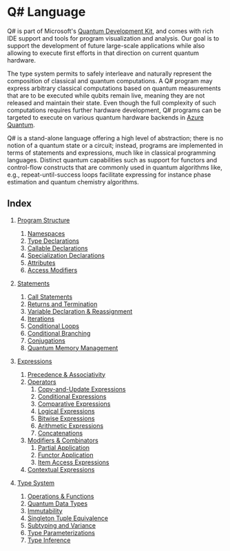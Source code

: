 # Q# Language

Q# is part of Microsoft's [Quantum Development Kit](http://www.microsoft.com/quantum), and comes with rich IDE support and tools for program visualization and analysis.
Our goal is to support the development of future large-scale applications while also allowing to execute first efforts in that direction on current quantum hardware. 

The type system permits to safely interleave and naturally represent the composition of classical and quantum computations. A Q# program may express arbitrary classical computations based on quantum measurements that are to be executed while qubits remain live, meaning they are not released and maintain their state. Even though the full complexity of such computations requires further hardware development, Q# programs can be targeted to execute on various quantum hardware backends in [Azure Quantum](https://azure.microsoft.com/services/quantum/).

Q# is a stand-alone language offering a high level of abstraction;
there is no notion of a quantum state or a circuit; instead, 
programs are implemented in terms of statements and expressions, much like in classical programming languages. Distinct quantum capabilities such as support for functors and control-flow constructs that are commonly used in quantum algorithms like, e.g., repeat-until-success loops facilitate expressing for instance phase estimation and quantum chemistry algorithms.


## Index


1. [Program Structure](https://github.com/microsoft/qsharp-language/tree/main/Specifications/Language/1_ProgramStructure)
    1. [Namespaces](https://github.com/microsoft/qsharp-language/blob/main/Specifications/Language/1_ProgramStructure/1_Namespaces.md)
    1. [Type Declarations](https://github.com/microsoft/qsharp-language/blob/main/Specifications/Language/1_ProgramStructure/2_TypeDeclarations.md)
    1. [Callable Declarations](https://github.com/microsoft/qsharp-language/blob/main/Specifications/Language/1_ProgramStructure/3_CallableDeclarations.md)
    1. [Specialization Declarations](https://github.com/microsoft/qsharp-language/blob/main/Specifications/Language/1_ProgramStructure/4_SpecializationDeclarations.md)
    1. [Attributes](https://github.com/microsoft/qsharp-language/blob/main/Specifications/Language/1_ProgramStructure/5_Attributes.md)
    1. [Access Modifiers](https://github.com/microsoft/qsharp-language/blob/main/Specifications/Language/1_ProgramStructure/6_AccessModifiers.md)

1. [Statements](https://github.com/microsoft/qsharp-language/tree/main/Specifications/Language/2_Statements)
    1. [Call Statements](https://github.com/microsoft/qsharp-language/blob/main/Specifications/Language/2_Statements/CallStatements.md)
    1. [Returns and Termination](https://github.com/microsoft/qsharp-language/blob/main/Specifications/Language/2_Statements/ReturnsAndTermination.md)
    1. [Variable Declaration \& Reassignment](https://github.com/microsoft/qsharp-language/blob/main/Specifications/Language/2_Statements/VariableDeclarationsAndUpdates.md)
    1. [Iterations](https://github.com/microsoft/qsharp-language/blob/main/Specifications/Language/2_Statements/Iterations.md)
    1. [Conditional Loops](https://github.com/microsoft/qsharp-language/blob/main/Specifications/Language/2_Statements/ConditionalLoops.md)
    1. [Conditional Branching](https://github.com/microsoft/qsharp-language/blob/main/Specifications/Language/2_Statements/ConditionalBranching.md)
    1. [Conjugations](https://github.com/microsoft/qsharp-language/blob/main/Specifications/Language/2_Statements/Conjugations.md)
    1. [Quantum Memory Management](https://github.com/microsoft/qsharp-language/blob/main/Specifications/Language/2_Statements/QuantumMemoryManagement.md)

1. [Expressions](https://github.com/microsoft/qsharp-language/tree/main/Specifications/Language/3_Expressions)
    1. [Precedence \& Associativity](https://github.com/microsoft/qsharp-language/blob/main/Specifications/Language/3_Expressions/PrecedenceAndAssociativity.md)
    2. [Operators](https://github.com/microsoft/qsharp-language/blob/main/Specifications/Language/3_Expressions/PrecedenceAndAssociativity.md#operators)
        1. [Copy-and-Update Expressions](https://github.com/microsoft/qsharp-language/blob/main/Specifications/Language/3_Expressions/CopyAndUpdateExpressions.md)
        1. [Conditional Expressions](https://github.com/microsoft/qsharp-language/blob/main/Specifications/Language/3_Expressions/ConditionalExpressions.md)
        1. [Comparative Expressions](https://github.com/microsoft/qsharp-language/blob/main/Specifications/Language/3_Expressions/ComparativeExpressions.md)
        1. [Logical Expressions](https://github.com/microsoft/qsharp-language/blob/main/Specifications/Language/3_Expressions/LogicalExpressions.md)
        1. [Bitwise Expressions](https://github.com/microsoft/qsharp-language/blob/main/Specifications/Language/3_Expressions/BitwiseExpressions.md)
        1. [Arithmetic Expressions](https://github.com/microsoft/qsharp-language/blob/main/Specifications/Language/3_Expressions/ArithmeticExpressions.md)
        1. [Concatenations](https://github.com/microsoft/qsharp-language/blob/main/Specifications/Language/3_Expressions/Concatentation.md)
    1. [Modifiers \& Combinators](https://github.com/microsoft/qsharp-language/blob/main/Specifications/Language/3_Expressions/PrecedenceAndAssociativity.md#modifiers-and-combinators)
        1. [Partial Application](https://github.com/microsoft/qsharp-language/blob/main/Specifications/Language/3_Expressions/PartialApplication.md)
        1. [Functor Application](https://github.com/microsoft/qsharp-language/blob/main/Specifications/Language/3_Expressions/FunctorApplication.md)
        1. [Item Access Expressions](https://github.com/microsoft/qsharp-language/blob/main/Specifications/Language/3_Expressions/ItemAccessExpressions.md)
    1. [Contextual Expressions](https://github.com/microsoft/qsharp-language/blob/main/Specifications/Language/3_Expressions/ContextualExpressions.md)

1. [Type System](https://github.com/microsoft/qsharp-language/tree/main/Specifications/Language/4_TypeSystem)
    1. [Operations \& Functions](https://github.com/microsoft/qsharp-language/blob/main/Specifications/Language/4_TypeSystem/OperationsAndFunctions.md)
    1. [Quantum Data Types](https://github.com/microsoft/qsharp-language/blob/main/Specifications/Language/4_TypeSystem/QuantumDataTypes.md)
    1. [Immutability](https://github.com/microsoft/qsharp-language/blob/main/Specifications/Language/4_TypeSystem/Immutability.md)
    1. [Singleton Tuple Equivalence](https://github.com/microsoft/qsharp-language/blob/main/Specifications/Language/4_TypeSystem/SingletonTupleEquivalence.md)
    1. [Subtyping and Variance](https://github.com/microsoft/qsharp-language/blob/main/Specifications/Language/4_TypeSystem/SubtypingAndVariance.md)
    1. [Type Parameterizations](https://github.com/microsoft/qsharp-language/blob/main/Specifications/Language/4_TypeSystem/TypeParameterizations.md)
    1. [Type Inference](https://github.com/microsoft/qsharp-language/blob/main/Specifications/Language/4_TypeSystem/TypeInference.md)

